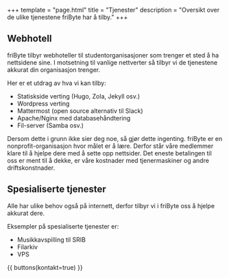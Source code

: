 +++
template = "page.html"
title = "Tjenester"
description = "Oversikt over de ulike tjenestene friByte har å tilby." 
+++

## Webhotell
friByte tilbyr webhoteller til studentorganisasjoner som trenger et sted å ha nettsidene sine. I motsetning til vanlige nettverter så tilbyr vi de tjenestene akkurat din organisasjon trenger. 

Her er et utdrag av hva vi kan tilby:

- Statiskside verting (Hugo, Zola, Jekyll osv.)
- Wordpress verting
- Mattermost (open source alternativ til Slack)
- Apache/Nginx med databasehåndtering
- Fil-server (Samba osv.)

Dersom dette i grunn ikke sier deg noe, så gjør dette ingenting. friByte er en nonprofit-organisasjon hvor målet er å lære. Derfor står våre medlemmer klare til å hjelpe dere med å sette opp nettsider. Det eneste betalingen til oss er ment til å dekke, er våre kostnader med tjenermaskiner og andre driftskonstnader. 

## Spesialiserte tjenester
Alle har ulike behov også på internett, derfor tilbyr vi i friByte oss å hjelpe akkurat dere. 

Eksempler på spesialiserte tjenester er:
- Musikkavspilling til SRIB
- Filarkiv
- VPS

{{ buttons(kontakt=true) }}
